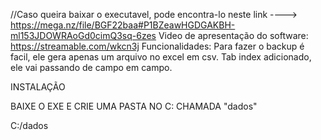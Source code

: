 //Caso queira baixar o executavel, pode encontra-lo neste link ----> https://mega.nz/file/BGF22baa#P1BZeawHGDGAKBH-ml153JDOWRAoGd0cimQ3sq-6zes
Video de apresentação do software: https://streamable.com/wkcn3j
Funcionalidades: 
Para fazer o backup é facil, ele gera apenas um arquivo no excel em csv.
Tab index adicionado, ele vai passando de campo em campo.




INSTALAÇÃO

BAIXE O EXE E CRIE UMA PASTA NO C: CHAMADA "dados"


C:/dados
